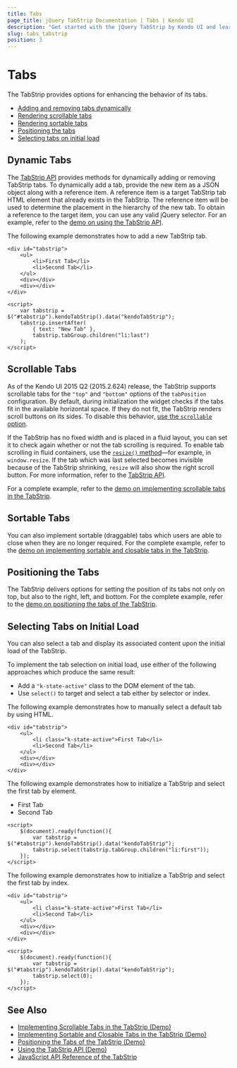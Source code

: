```yaml
---
title: Tabs
page_title: jQuery TabStrip Documentation | Tabs | Kendo UI
description: "Get started with the jQuery TabStrip by Kendo UI and learn how to dynamically add and remove tabs, implement scrollable and sortable tabs, control the tab position, and select tabs on initial load."
slug: tabs_tabstrip
position: 3
---
```


# Tabs

The TabStrip provides options for enhancing the behavior of its tabs.

* [Adding and removing tabs dynamically](#dynamic-tabs)
* [Rendering scrollable tabs](#scrollable-tabs)
* [Rendering sortable tabs](#sortable-tabs)
* [Positioning the tabs](#positioning-the-tabs)
* [Selecting tabs on initial load](#selecting-tabs-on-initial-load)

## Dynamic Tabs

The [TabStrip API](/api/javascript/ui/tabstrip) provides methods for dynamically adding or removing TabStrip tabs. To dynamically add a tab, provide the new item as a JSON object along with a reference item. A reference item is a target TabStrip tab HTML element that already exists in the TabStrip. The reference item will be used to determine the placement in the hierarchy of the new tab. To obtain a reference to the target item, you can use any valid jQuery selector. For an example, refer to the [demo on using the TabStrip API](https://demos.telerik.com/kendo-ui/tabstrip/api).

The following example demonstrates how to add a new TabStrip tab.

    <div id="tabstrip">
        <ul>
            <li>First Tab</li>
            <li>Second Tab</li>
        </ul>
        <div></div>
        <div></div>
    </div>

    <script>
        var tabstrip = $("#tabstrip").kendoTabStrip().data("kendoTabStrip");
        tabstrip.insertAfter(
            { text: "New Tab" },
            tabstrip.tabGroup.children("li:last")
        );
    </script>

## Scrollable Tabs

As of the Kendo UI 2015 Q2 (2015.2.624) release, the TabStrip supports scrollable tabs for the `"top"` and `"bottom"` options of the `tabPosition` configuration. By default, during initialization the widget checks if the tabs fit in the available horizontal space. If they do not fit, the TabStrip renders scroll buttons on its sides. To disable this behavior, [use the `scrollable` option](/api/javascript/ui/tabstrip/configuration/scrollable).

If the TabStrip has no fixed width and is placed in a fluid layout, you can set it to check again whether or not the tab scrolling is required. To enable tab scrolling in fluid containers, use the [`resize()` method](/using-kendo-in-responsive-web-pages#individual-widget-resizing)&mdash;for example, in `window.resize`. If the tab which was last selected becomes invisible because of the TabStrip shrinking, `resize` will also show the right scroll button. For more information, refer to the [TabStrip API](/api/javascript/ui/tabstrip).

For a complete example, refer to the [demo on implementing scrollable tabs in the TabStrip](https://demos.telerik.com/kendo-ui/tabstrip/scrollable-tabs).

## Sortable Tabs

You can also implement sortable (draggable) tabs which users are able to close when they are no longer required. For the complete example, refer to the [demo on implementing sortable and closable tabs in the TabStrip](https://demos.telerik.com/kendo-ui/tabstrip/sortable-closable).

## Positioning the Tabs

The TabStrip delivers options for setting the position of its tabs not only on top, but also to the right, left, and bottom. For the complete example, refer to the [demo on positioning the tabs of the TabStrip](https://demos.telerik.com/kendo-ui/tabstrip/tab-position).

## Selecting Tabs on Initial Load

You can also select a tab and display its associated content upon the initial load of the TabStrip.

To implement the tab selection on initial load, use either of the following approaches which produce the same result:

* Add a `"k-state-active"` class to the DOM element of the tab.
* Use `select()` to target and select a tab either by selector or index.

The following example demonstrates how to manually select a default tab by using HTML.

    <div id="tabstrip">
        <ul>
            <li class="k-state-active">First Tab</li>
            <li>Second Tab</li>
        </ul>
        <div></div>
        <div></div>
    </div>

The following example demonstrates how to initialize a TabStrip and select the first tab by element.

   <div id="tabstrip">
        <ul>
            <li class="k-state-active">First Tab</li>
            <li>Second Tab</li>
        </ul>
        <div></div>
        <div></div>
    </div>

    <script>
        $(document).ready(function(){
            var tabstrip = $("#tabstrip").kendoTabStrip().data("kendoTabStrip");
            tabstrip.select(tabstrip.tabGroup.children("li:first"));
        });
    </script>

The following example demonstrates how to initialize a TabStrip and select the first tab by index.

    <div id="tabstrip">
        <ul>
            <li class="k-state-active">First Tab</li>
            <li>Second Tab</li>
        </ul>
        <div></div>
        <div></div>
    </div>

    <script>
        $(document).ready(function(){
            var tabstrip = $("#tabstrip").kendoTabStrip().data("kendoTabStrip");
            tabstrip.select(0);
        });
    </script>

## See Also

* [Implementing Scrollable Tabs in the TabStrip (Demo)](https://demos.telerik.com/kendo-ui/tabstrip/scrollable-tabs)
* [Implementing Sortable and Closable Tabs in the TabStrip (Demo)](https://demos.telerik.com/kendo-ui/tabstrip/sortable-closable)
* [Positioning the Tabs of the TabStrip (Demo)](https://demos.telerik.com/kendo-ui/tabstrip/tab-position)
* [Using the TabStrip API (Demo)](https://demos.telerik.com/kendo-ui/tabstrip/api)
* [JavaScript API Reference of the TabStrip](/api/javascript/ui/tabstrip)
